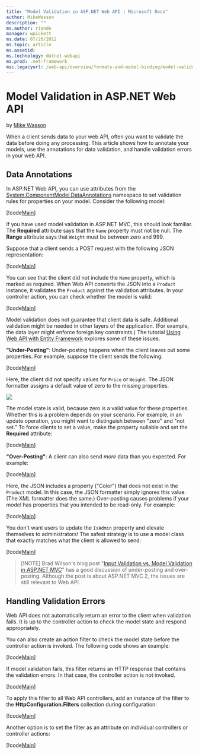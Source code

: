 ```yaml
---
title: "Model Validation in ASP.NET Web API | Microsoft Docs"
author: MikeWasson
description: ""
ms.author: riande
manager: wpickett
ms.date: 07/20/2012
ms.topic: article
ms.assetid: 
ms.technology: dotnet-webapi
ms.prod: .net-framework
msc.legacyurl: /web-api/overview/formats-and-model-binding/model-validation-in-aspnet-web-api
---
```

Model Validation in ASP.NET Web API
====================
by [Mike Wasson](https://github.com/MikeWasson)

When a client sends data to your web API, often you want to validate the data before doing any processing. This article shows how to annotate your models, use the annotations for data validation, and handle validation errors in your web API.

## Data Annotations

In ASP.NET Web API, you can use attributes from the [System.ComponentModel.DataAnnotations](https://msdn.microsoft.com/en-us/library/system.componentmodel.dataannotations.aspx) namespace to set validation rules for properties on your model. Consider the following model:

[!code[Main](model-validation-in-aspnet-web-api/samples/sample1.xml)]

If you have used model validation in ASP.NET MVC, this should look familiar. The **Required** attribute says that the `Name` property must not be null. The **Range** attribute says that `Weight` must be between zero and 999.

Suppose that a client sends a POST request with the following JSON representation:

[!code[Main](model-validation-in-aspnet-web-api/samples/sample2.xml)]

You can see that the client did not include the `Name` property, which is marked as required. When Web API converts the JSON into a `Product` instance, it validates the `Product` against the validation attributes. In your controller action, you can check whether the model is valid:

[!code[Main](model-validation-in-aspnet-web-api/samples/sample3.xml)]

Model validation does not guarantee that client data is safe. Additional validation might be needed in other layers of the application. (For example, the data layer might enforce foreign key constraints.) The tutorial [Using Web API with Entity Framework](../data/using-web-api-with-entity-framework/part-1.md) explores some of these issues.

**"Under-Posting"**: Under-posting happens when the client leaves out some properties. For example, suppose the client sends the following:

[!code[Main](model-validation-in-aspnet-web-api/samples/sample4.xml)]

Here, the client did not specify values for `Price` or `Weight`. The JSON formatter assigns a default value of zero to the missing properties.

![](model-validation-in-aspnet-web-api/_static/image1.png)

The model state is valid, because zero is a valid value for these properties. Whether this is a problem depends on your scenario. For example, in an update operation, you might want to distinguish between "zero" and "not set." To force clients to set a value, make the property nullable and set the **Required** attribute:

[!code[Main](model-validation-in-aspnet-web-api/samples/sample5.xml?highlight=1-2)]

**"Over-Posting"**: A client can also send *more* data than you expected. For example:

[!code[Main](model-validation-in-aspnet-web-api/samples/sample6.xml)]

Here, the JSON includes a property ("Color") that does not exist in the `Product` model. In this case, the JSON formatter simply ignores this value. (The XML formatter does the same.) Over-posting causes problems if your model has properties that you intended to be read-only. For example:

[!code[Main](model-validation-in-aspnet-web-api/samples/sample7.xml)]

You don't want users to update the `IsAdmin` property and elevate themselves to administrators! The safest strategy is to use a model class that exactly matches what the client is allowed to send:

[!code[Main](model-validation-in-aspnet-web-api/samples/sample8.xml)]

> [!NOTE] Brad Wilson's blog post "[Input Validation vs. Model Validation in ASP.NET MVC](http://bradwilson.typepad.com/blog/2010/01/input-validation-vs-model-validation-in-aspnet-mvc.html)" has a good discussion of under-posting and over-posting. Although the post is about ASP.NET MVC 2, the issues are still relevant to Web API.


## Handling Validation Errors

Web API does not automatically return an error to the client when validation fails. It is up to the controller action to check the model state and respond appropriately.

You can also create an action filter to check the model state before the controller action is invoked. The following code shows an example:

[!code[Main](model-validation-in-aspnet-web-api/samples/sample9.xml)]

If model validation fails, this filter returns an HTTP response that contains the validation errors. In that case, the controller action is not invoked.

[!code[Main](model-validation-in-aspnet-web-api/samples/sample10.xml)]

To apply this filter to all Web API controllers, add an instance of the filter to the **HttpConfiguration.Filters** collection during configuration:

[!code[Main](model-validation-in-aspnet-web-api/samples/sample11.xml)]

Another option is to set the filter as an attribute on individual controllers or controller actions:

[!code[Main](model-validation-in-aspnet-web-api/samples/sample12.xml)]